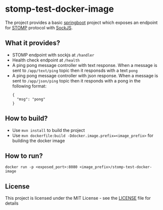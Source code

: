 # stomp-test-docker-image

The project provides a basic [springboot](https://spring.io/projects/spring-boot) project which exposes an endpoint for [STOMP](https://stomp.github.io/) protocol with [SockJS](https://github.com/sockjs).

## What it provides?

- STOMP endpoint with sockjs at `/handler`
- Health check endpoint at `/health`
- A ping pong message controller with text response. When a message is sent to `/app/text/ping` topic then it responsds with a text `pong`
- A ping pong message controller with json response. When a message is sent to `/app/json/ping` topic then it responds with a pong in the following format:
    ```
    {
      "msg": "pong"
    }
    ```

## How to build?

- Use `mvn install` to build the project
- Use `mvn dockerfile:build -Ddocker.image.prefix=<image_prefix>` for building the docker image

## How to run?

```
docker run -p <exposed_port>:8080 <image_prefix>/stomp-test-docker-image
```

## License

This project is licensed under the MIT License - see the [LICENSE](LICENSE) file for details
